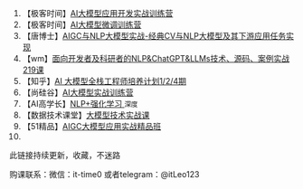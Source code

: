 1. 【极客时间】[AI大模型应用开发实战训练营](https://u.geekbang.org/subject/llm?utm_source=time_web&utm_medium=menu&utm_term=timewebmenu&utm_identify=geektime&utm_content=menu&utm_campaign=timewebmenu&gk_cus_user_wechat=university)
2. 【极客时间】[AI大模型微调训练营](https://u.geekbang.org/subject/finetuning?utm_source=time_web&utm_medium=menu&utm_term=timewebmenu)
3. 【唐博士】[AIGC与NLP大模型实战-经典CV与NLP大模型及其下游应用任务实现](https://edu.51cto.com/course/34207.html)
4. 【wm】[面向开发者及科研者的NLP&ChatGPT&LLMs技术、源码、案例实战219课](https://blog.csdn.net/duan_zhihua/article/details/130970183)
5. 【知乎】[AI 大模型全栈工程师培养计划1/2/4期](https://www.zhihu.com/education/training/course-detail/1666833802491203584)
6. 【尚硅谷】[AI大模型实战训练营](http://www.atguigu.com/ai/)
7. 【AI高学长】[NLP+强化学习 ](https://mp.weixin.qq.com/s/Gg_u9oq00D0RHCgF41R6fA)`深度`
8. 【数据技术课堂】[大模型技术实战课](https://appze9inzwc2314.pc.xiaoe-tech.com/p/t_pc/goods_pc_detail/goods_detail/p_64467371e4b0cf39e6c0c026?product_id=p_64467371e4b0cf39e6c0c026)
9. 【51精品】[AIGC大模型应用实战精品班](https://e.51cto.com/training_1349.html?utm_platform%3Dpc%26utm_medium%3D51cto%26utm_source%3Dedu%26utm_content%3Dss_list%26rtm_frd%3D)
10. 
此链接持续更新，收藏，不迷路

购课联系：微信：it-time0 或者telegram：@itLeo123

